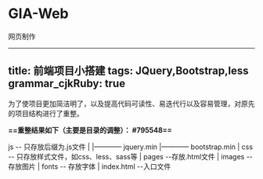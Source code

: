 # GIA-Web
网页制作

---
title: 前端项目小搭建
tags: JQuery,Bootstrap,less
grammar_cjkRuby: true
---


为了使项目更加简洁明了，以及提高代码可读性、易迭代行以及容易管理，对原先的项目结构进行了重整。


**==重整结果如下（主要是目录的调整）： #795548==**

js -- 只存放后缀为.js文件
|
|———— jquery.min
|———— bootstrap.min
|
css -- 只存放样式文件，如css、less、sass等
|
pages --存放.html文件
|
images --存放图片
|
fonts -- 存放字体
|
index.html --入口文件



